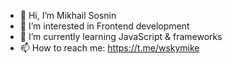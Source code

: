 - 👋 Hi, I’m Mikhail Sosnin 
- 👀 I’m interested in Frontend development 
- 🌱 I’m currently learning JavaScript & frameworks 
- 📫 How to reach me: https://t.me/wskymike

<!---
WskyMike/WskyMike is a ✨ special ✨ repository because its `README.md` (this file) appears on your GitHub profile.
You can click the Preview link to take a look at your changes.
--->
